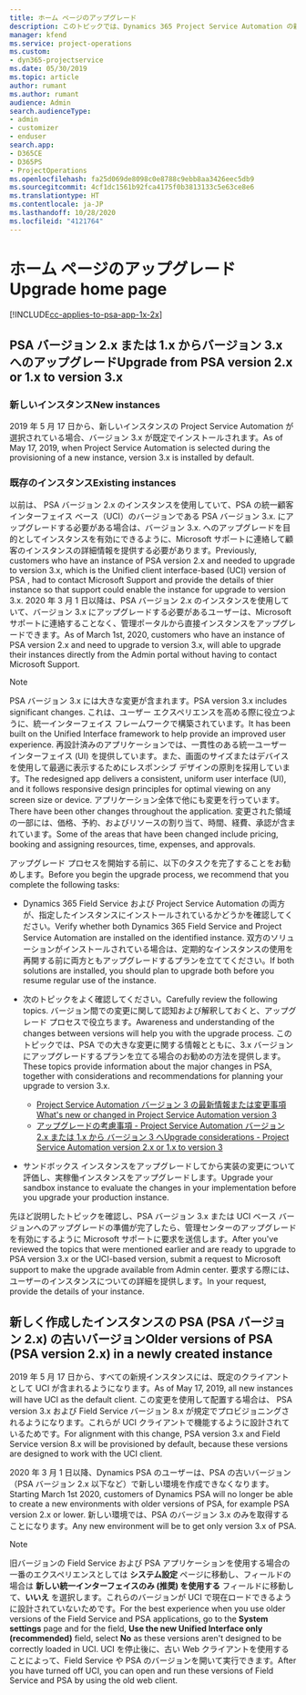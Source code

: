 ```yaml
---
title: ホーム ページのアップグレード
description: このトピックでは、Dynamics 365 Project Service Automation の新しい、変更された機能に関する重要な情報の見つけ方、および最新バージョンへのアップグレードの手順を説明します。
manager: kfend
ms.service: project-operations
ms.custom:
- dyn365-projectservice
ms.date: 05/30/2019
ms.topic: article
author: rumant
ms.author: rumant
audience: Admin
search.audienceType:
- admin
- customizer
- enduser
search.app:
- D365CE
- D365PS
- ProjectOperations
ms.openlocfilehash: fa25d069de8098c0e8788c9ebb8aa3426eec5db9
ms.sourcegitcommit: 4cf1dc1561b92fca4175f0b3813133c5e63ce8e6
ms.translationtype: HT
ms.contentlocale: ja-JP
ms.lasthandoff: 10/28/2020
ms.locfileid: "4121764"
---
```

# <a name="upgrade-home-page"></a><span data-ttu-id="e5e3c-103">ホーム ページのアップグレード</span><span class="sxs-lookup"><span data-stu-id="e5e3c-103">Upgrade home page</span></span>

[!INCLUDE[cc-applies-to-psa-app-1x-2x](../includes/cc-applies-to-psa-app-1x-2x.md)]

## <a name="upgrade-from-psa-version-2x-or-1x-to-version-3x"></a><span data-ttu-id="e5e3c-104">PSA バージョン 2.x または 1.x からバージョン 3.x へのアップグレード</span><span class="sxs-lookup"><span data-stu-id="e5e3c-104">Upgrade from PSA version 2.x or 1.x to version 3.x</span></span>

### <a name="new-instances"></a><span data-ttu-id="e5e3c-105">新しいインスタンス</span><span class="sxs-lookup"><span data-stu-id="e5e3c-105">New instances</span></span>

<span data-ttu-id="e5e3c-106">2019 年 5 月 17 日から、新しいインスタンスの Project Service Automation が選択されている場合、バージョン 3.x が既定でインストールされます。</span><span class="sxs-lookup"><span data-stu-id="e5e3c-106">As of May 17, 2019, when Project Service Automation is selected during the provisioning of a new instance, version 3.x is installed by default.</span></span>

### <a name="existing-instances"></a><span data-ttu-id="e5e3c-107">既存のインスタンス</span><span class="sxs-lookup"><span data-stu-id="e5e3c-107">Existing instances</span></span>

<span data-ttu-id="e5e3c-108">以前は、 PSA バージョン 2.x のインスタンスを使用していて、PSA の統一顧客インターフェイス ベース（UCI）のバージョンである PSA バージョン 3.x. にアップグレードする必要がある場合は、バージョン 3.x. へのアップグレードを目的としてインスタンスを有効にできるように、Microsoft サポートに連絡して顧客のインスタンスの詳細情報を提供する必要があります。</span><span class="sxs-lookup"><span data-stu-id="e5e3c-108">Previously, customers who have an instance of PSA version 2.x and needed to upgrade to version 3.x, which is the Unified client interface-based (UCI) version of PSA , had to contact Microsoft Support and provide the details of thier instance so that support could enable the instance for upgrade to version 3.x.</span></span> <span data-ttu-id="e5e3c-109">2020 年 3 月 1 日以降は、PSA バージョン 2.x のインスタンスを使用していて、バージョン 3.x にアップグレードする必要があるユーザーは、Microsoft サポートに連絡することなく、管理ポータルから直接インスタンスをアップグレードできます。</span><span class="sxs-lookup"><span data-stu-id="e5e3c-109">As of March 1st, 2020, customers who have an instance of PSA version 2.x and need to upgrade to version 3.x, will able to upgrade their instances directly from the Admin portal without having to contact Microsoft Support.</span></span>  

> [!NOTE]
> <span data-ttu-id="e5e3c-110">PSA バージョン 3.x には大きな変更が含まれます。</span><span class="sxs-lookup"><span data-stu-id="e5e3c-110">PSA version 3.x includes significant changes.</span></span> <span data-ttu-id="e5e3c-111">これは、ユーザー エクスペリエンスを高める際に役立つように、統一インターフェイス フレームワークで構築されています。</span><span class="sxs-lookup"><span data-stu-id="e5e3c-111">It has been built on the Unified Interface framework to help provide an improved user experience.</span></span> <span data-ttu-id="e5e3c-112">再設計済みのアプリケーションでは、一貫性のある統一ユーザー インターフェイス (UI) を提供しています。また、画面のサイズまたはデバイスを使用して最適に表示するためにレスポンシブ デザインの原則を採用しています。</span><span class="sxs-lookup"><span data-stu-id="e5e3c-112">The redesigned app delivers a consistent, uniform user interface (UI), and it follows responsive design principles for optimal viewing on any screen size or device.</span></span> <span data-ttu-id="e5e3c-113">アプリケーション全体で他にも変更を行っています。</span><span class="sxs-lookup"><span data-stu-id="e5e3c-113">There have been other changes throughout the application.</span></span> <span data-ttu-id="e5e3c-114">変更された領域の一部には、価格、予約、およびリソースの割り当て、時間、経費、承認が含まれています。</span><span class="sxs-lookup"><span data-stu-id="e5e3c-114">Some of the areas that have been changed include pricing, booking and assigning resources, time, expenses, and approvals.</span></span>

<span data-ttu-id="e5e3c-115">アップグレード プロセスを開始する前に、以下のタスクを完了することをお勧めします。</span><span class="sxs-lookup"><span data-stu-id="e5e3c-115">Before you begin the upgrade process, we recommend that you complete the following tasks:</span></span>

- <span data-ttu-id="e5e3c-116">Dynamics 365 Field Service および Project Service Automation の両方が、指定したインスタンスにインストールされているかどうかを確認してください。</span><span class="sxs-lookup"><span data-stu-id="e5e3c-116">Verify whether both Dynamics 365 Field Service and Project Service Automation are installed on the identified instance.</span></span> <span data-ttu-id="e5e3c-117">双方のソリューションがインストールされている場合は、定期的なインスタンスの使用を再開する前に両方ともアップグレードするプランを立ててください。</span><span class="sxs-lookup"><span data-stu-id="e5e3c-117">If both solutions are installed, you should plan to upgrade both before you resume regular use of the instance.</span></span>
- <span data-ttu-id="e5e3c-118">次のトピックをよく確認してください。</span><span class="sxs-lookup"><span data-stu-id="e5e3c-118">Carefully review the following topics.</span></span> <span data-ttu-id="e5e3c-119">バージョン間での変更に関して認知および解釈しておくと、アップグレード プロセスで役立ちます。</span><span class="sxs-lookup"><span data-stu-id="e5e3c-119">Awareness and understanding of the changes between versions will help you with the upgrade process.</span></span> <span data-ttu-id="e5e3c-120">このトピックでは、PSA での大きな変更に関する情報とともに、3.x バージョンにアップグレードするプランを立てる場合のお勧めの方法を提供します。</span><span class="sxs-lookup"><span data-stu-id="e5e3c-120">These topics provide information about the major changes in PSA, together with considerations and recommendations for planning your upgrade to version 3.x.</span></span>

    - [<span data-ttu-id="e5e3c-121">Project Service Automation バージョン 3 の最新情報または変更事項</span><span class="sxs-lookup"><span data-stu-id="e5e3c-121">What's new or changed in Project Service Automation version 3</span></span>](whats-new-changed-v3.md)
    - [<span data-ttu-id="e5e3c-122">アップグレードの考慮事項 - Project Service Automation バージョン 2.x または 1.x から バージョン 3 へ</span><span class="sxs-lookup"><span data-stu-id="e5e3c-122">Upgrade considerations - Project Service Automation version 2.x or 1.x to version 3</span></span>](upgrade-v3.md)

- <span data-ttu-id="e5e3c-123">サンドボックス インスタンスをアップグレードしてから実装の変更について評価し、実稼働インスタンスをアップグレードします。</span><span class="sxs-lookup"><span data-stu-id="e5e3c-123">Upgrade your sandbox instance to evaluate the changes in your implementation before you upgrade your production instance.</span></span>

<span data-ttu-id="e5e3c-124">先ほど説明したトピックを確認し、PSA バージョン 3.x または UCI ベース バージョンへのアップグレードの準備が完了したら、管理センターのアップグレードを有効にするように Microsoft サポートに要求を送信します。</span><span class="sxs-lookup"><span data-stu-id="e5e3c-124">After you've reviewed the topics that were mentioned earlier and are ready to upgrade to PSA version 3.x or the UCI-based version, submit a request to Microsoft support to make the upgrade available from Admin center.</span></span> <span data-ttu-id="e5e3c-125">要求する際には、ユーザーのインスタンスについての詳細を提供します。</span><span class="sxs-lookup"><span data-stu-id="e5e3c-125">In your request, provide the details of your instance.</span></span>

## <a name="older-versions-of-psa-psa-version-2x-in-a-newly-created-instance"></a><span data-ttu-id="e5e3c-126">新しく作成したインスタンスの PSA (PSA バージョン 2.x) の古いバージョン</span><span class="sxs-lookup"><span data-stu-id="e5e3c-126">Older versions of PSA (PSA version 2.x) in a newly created instance</span></span>

<span data-ttu-id="e5e3c-127">2019 年 5 月 17 日から、すべての新規インスタンスには、既定のクライアントとして UCI が含まれるようになります。</span><span class="sxs-lookup"><span data-stu-id="e5e3c-127">As of May 17, 2019, all new instances will have UCI as the default client.</span></span> <span data-ttu-id="e5e3c-128">この変更を使用して配置する場合は、 PSA version 3.x および Field Service バージョン 8.x が規定でプロビジョニングされるようになります。これらが UCI クライアントで機能するように設計されているためです。</span><span class="sxs-lookup"><span data-stu-id="e5e3c-128">For alignment with this change, PSA version 3.x and Field Service version 8.x will be provisioned by default, because these versions are designed to work with the UCI client.</span></span>

<span data-ttu-id="e5e3c-129">2020 年 3 月 1 日以降、Dynamics PSA のユーザーは、PSA の古いバージョン（PSA バージョン 2.x 以下など）で新しい環境を作成できなくなります。</span><span class="sxs-lookup"><span data-stu-id="e5e3c-129">Starting March 1st 2020, customers of Dynamics PSA will no longer be able to create a new environments with older versions of PSA, for example PSA version 2.x or lower.</span></span> <span data-ttu-id="e5e3c-130">新しい環境では、PSA のバージョン 3.x のみを取得することになります。</span><span class="sxs-lookup"><span data-stu-id="e5e3c-130">Any new environment will be to get only version 3.x of PSA.</span></span>

> [!NOTE]
> <span data-ttu-id="e5e3c-131">旧バージョンの Field Service および PSA アプリケーションを使用する場合の一番のエクスペリエンスとしては **システム設定** ページに移動し、フィールドの場合は **新しい統一インターフェイスのみ (推奨) を使用する** フィールドに移動して、**いいえ** を選択します。これらのバージョンが UCI で現在ロードできるように設計されていないためです。</span><span class="sxs-lookup"><span data-stu-id="e5e3c-131">For the best experience when you use older versions of the Field Service and PSA applications, go to the **System settings** page and for the field, **Use the new Unified Interface only (recommended)** field, select **No** as these versions aren't designed to be correctly loaded in UCI.</span></span> <span data-ttu-id="e5e3c-132">UCI を停止後に、古い Web クライアントを使用することによって、Field Service や PSA のバージョンを開いて実行できます。</span><span class="sxs-lookup"><span data-stu-id="e5e3c-132">After you have turned off UCI, you can open and run these versions of Field Service and PSA by using the old web client.</span></span> 

